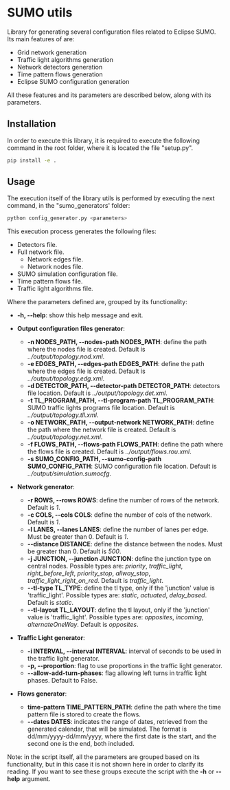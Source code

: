 # SUMO utils
Library for generating several configuration files related to Eclipse SUMO. Its main features of are:
- Grid network generation
- Traffic light algorithms generation
- Network detectors generation
- Time pattern flows generation
- Eclipse SUMO configuration generation

All these features and its parameters are described below, along with its parameters.

## Installation
In order to execute this library, it is required to execute the following command in the root folder, 
where it is located the file "setup.py".

```sh
pip install -e .
```

## Usage
The execution itself of the library utils is performed by executing the next command, in the "sumo_generators' folder:

```sh
python config_generator.py <parameters>
```

This execution process generates the following files:
- Detectors file.
- Full network file.
    - Network edges file.
    - Network nodes file.
- SUMO simulation configuration file.
- Time pattern flows file.
- Traffic light algorithms file.

Where the parameters defined are, grouped by its functionality:

-  **-h, --help**: show this help message and exit.

- **Output configuration files generator**:
    - **-n NODES_PATH, --nodes-path NODES_PATH**: define the path where the nodes file is created. Default is 
      *../output/topology.nod.xml*. 
    - **-e EDGES_PATH, --edges-path EDGES_PATH**: define the path where the edges file is created. Default is 
      *../output/topology.edg.xml*.
    - **-d DETECTOR_PATH, --detector-path DETECTOR_PATH**: detectors file location. Default is 
      *../output/topology.det.xml*.
    - **-t TL_PROGRAM_PATH, --tl-program-path TL_PROGRAM_PATH**: SUMO traffic lights programs file location. Default is 
      *../output/topology.tll.xml*.
    - **-o NETWORK_PATH, --output-network NETWORK_PATH**: define the path where the network file is created. Default is 
      *../output/topology.net.xml*.
    - **-f FLOWS_PATH, --flows-path FLOWS_PATH**: define the path where the flows file is created. Default is 
      *../output/flows.rou.xml*.
    - **-s SUMO_CONFIG_PATH, --sumo-config-path SUMO_CONFIG_PATH**: SUMO configuration file location. Default is
      *../output/simulation.sumocfg*.
- **Network generator**:
    - **-r ROWS, --rows ROWS**: define the number of rows of the network. Default is *1*.
    - **-c COLS, --cols COLS**: define the number of cols of the network. Default is *1*.
    - **-l LANES, --lanes LANES**: define the number of lanes per edge. Must be greater than 0. Default is *1*.
    - **--distance DISTANCE**: define the distance between the nodes. Must be greater than 0. Default is *500*. 
    - **-j JUNCTION, --junction JUNCTION**: define the junction type on central nodes. Possible types are: *priority*, 
      *traffic_light*, *right_before_left*, *priority_stop*, *allway_stop*, *traffic_light_right_on_red*.
      Default is *traffic_light*.
    - **--tl-type TL_TYPE**: define the tl type, only if the 'junction' value is 'traffic_light'. 
      Possible types are: *static*, *actuated*, *delay_based*. Default is *static*. 
    - **--tl-layout TL_LAYOUT**: define the tl layout, only if the 'junction' value is 'traffic_light'. Possible types 
      are: *opposites*, *incoming*, *alternateOneWay*. Default is *opposites*.

- **Traffic Light generator**:
  - **-i INTERVAL, --interval INTERVAL**: interval of seconds to be used in the traffic light generator. 
  - **-p, --proportion**: flag to use proportions in the traffic light generator.
  - **--allow-add-turn-phases**: flag allowing left turns in traffic light phases. Default to False.  
    
- **Flows generator**:
  - **time-pattern TIME_PATTERN_PATH**: define the path where the time pattern file is stored to create the flows.
  - **--dates DATES**: indicates the range of dates, retrieved from the generated calendar, that will be simulated. 
  The format is dd/mm/yyyy-dd/mm/yyyy, where the first date is the start, and the second one is the end, both included.
  
Note: in the script itself, all the parameters are grouped based on its functionality, but in this case
it is not shown here in order to clarify its reading. If you want to see these groups execute the script 
with the **-h** or **--help** argument.